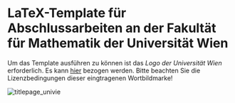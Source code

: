 LaTeX-Template für Abschlussarbeiten an der Fakultät für Mathematik der Universität Wien
========================================================================================

Um das Template ausführen zu können ist das *Logo der Universität Wien* erforderlich. Es kann 
[hier](http://public.univie.ac.at/fileadmin/user_upload/d_oeffentlichkeitsarbeit/Logos/2016-02/Uni_Logo_2016_SW.jpg)
bezogen werden. Bitte beachten Sie die Lizenzbedingungen dieser eingtragenen Wortbildmarke!

![titlepage_univie](https://cloud.githubusercontent.com/assets/11040405/24703254/c2f91434-1a02-11e7-984b-046740c37420.jpg)
